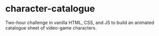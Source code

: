 # character-catalogue

Two-hour challenge in vanilla HTML, CSS, and JS to build an animated catalogue sheet of video-game characters.
